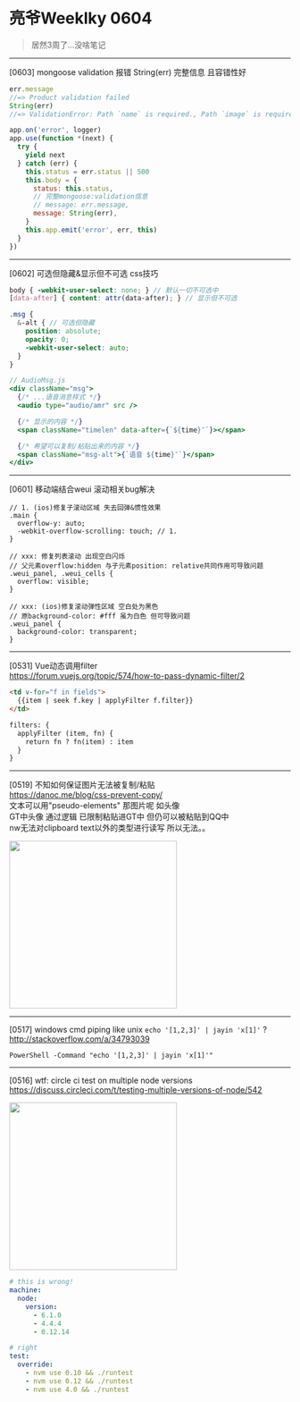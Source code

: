 # 亮爷Weeklky 0604

> 居然3周了...没啥笔记

---

[0603] mongoose validation 报错 String(err) 完整信息 且容错性好

```js
err.message
//=> Product validation failed
String(err)
//=> ValidationError: Path `name` is required., Path `image` is required., Path `stock` is required., Path `price` is required.
```

```js
app.on('error', logger)
app.use(function *(next) {
  try {
    yield next
  } catch (err) {
    this.status = err.status || 500
    this.body = {
      status: this.status,
      // 完整mongoose:validation信息
      // message: err.message,
      message: String(err),
    }
    this.app.emit('error', err, this)
  }
})
```

---

[0602] 可选但隐藏&显示但不可选 css技巧

```scss
body { -webkit-user-select: none; } // 默认一切不可选中
[data-after] { content: attr(data-after); } // 显示但不可选

.msg {
  &-alt { // 可选但隐藏
    position: absolute;
    opacity: 0;
    -webkit-user-select: auto;
  }
}
```

```jsx
// AudioMsg.js
<div className="msg">
  {/* ...语音消息样式 */}
  <audio type="audio/amr" src />

  {/* 显示的内容 */}
  <span className="timelen" data-after={`${time}″`}></span>

  {/* 希望可以复制/粘贴出来的内容 */}
  <span className="msg-alt">{`语音 ${time}″`}</span>
</div>
```

---

[0601] 移动端结合weui 滚动相关bug解决

```less
// 1. (ios)修复子滚动区域 失去回弹&惯性效果
.main {
  overflow-y: auto;
  -webkit-overflow-scrolling: touch; // 1.
}

// xxx: 修复列表滚动 出现空白闪烁
// 父元素overflow:hidden 与子元素position: relative共同作用可导致问题
.weui_panel, .weui_cells {
  overflow: visible;
}

// xxx: (ios)修复滚动弹性区域 空白处为黑色
// 原background-color: #fff 虽为白色 但可导致问题
.weui_panel {
  background-color: transparent;
}
```

---

[0531] Vue动态调用filter  
https://forum.vuejs.org/topic/574/how-to-pass-dynamic-filter/2

```html
<td v-for="f in fields">
  {{item | seek f.key | applyFilter f.filter}}
</td>

filters: {
  applyFilter (item, fn) {
    return fn ? fn(item) : item
  }
}
```

---

[0519] 不知如何保证图片无法被复制/粘贴  
https://danoc.me/blog/css-prevent-copy/  
文本可以用"pseudo-elements" 那图片呢 如头像  
GT中头像 通过逻辑 已限制粘贴进GT中 但仍可以被粘贴到QQ中  
nw无法对clipboard text以外的类型进行读写 所以无法。。

<img width="300" src="https://cloud.githubusercontent.com/assets/6647633/15384899/7d154cbe-1dd0-11e6-995a-71f1079d1225.png">

---

[0517] windows cmd piping like unix `echo '[1,2,3]' | jayin 'x[1]'` ?  
http://stackoverflow.com/a/34793039

```shell
PowerShell -Command "echo '[1,2,3]' | jayin 'x[1]'"
```

---

[0516] wtf: circle ci test on multiple node versions  
https://discuss.circleci.com/t/testing-multiple-versions-of-node/542

<img width="300" src="https://cloud.githubusercontent.com/assets/6647633/15295051/5149fc80-1bc1-11e6-80c1-094bfde2cc1b.png">

```yml
# this is wrong!
machine:
  node:
    version:
      - 6.1.0
      - 4.4.4
      - 0.12.14

# right
test:
  override:
    - nvm use 0.10 && ./runtest
    - nvm use 0.12 && ./runtest 
    - nvm use 4.0 && ./runtest
```
